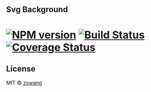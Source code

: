Svg Background
-------

# [![NPM version][npm-image]][npm-url] [![Build Status][travis-image]][travis-url] [![Coverage Status][coverage-image]][coverage-url]


## License

MIT © [zswang](http://weibo.com/zswang)

[npm-url]: https://npmjs.org/package/svgbackground
[npm-image]: https://badge.fury.io/js/svgbackground.svg
[travis-url]: https://travis-ci.org/zswang/svgbackground
[travis-image]: https://travis-ci.org/zswang/svgbackground.svg?branch=master
[coverage-url]: https://coveralls.io/github/zswang/svgbackground?branch=master
[coverage-image]: https://coveralls.io/repos/zswang/svgbackground/badge.svg?branch=master&service=github
